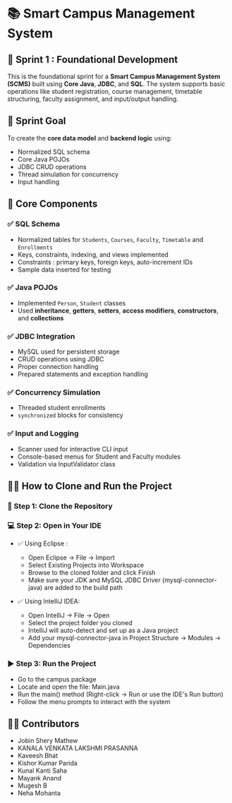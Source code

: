 # 📚 Smart Campus Management System 

## 🚀 Sprint 1 : Foundational Development
This is the foundational sprint for a **Smart Campus Management System (SCMS)** built using **Core Java**, **JDBC**, and **SQL**. The system supports basic operations like student registration, course management, timetable structuring, faculty assignment, and input/output handling.

## 🎯 Sprint Goal
To create the **core data model** and **backend logic** using:
- Normalized SQL schema
- Core Java POJOs
- JDBC CRUD operations
- Thread simulation for concurrency
- Input handling

## 🧱 Core Components

### ✅ SQL Schema
- Normalized tables for `Students`, `Courses`, `Faculty`, `Timetable` and `Enrollments`
- Keys, constraints, indexing, and views implemented
- Constraints : primary keys, foreign keys, auto-increment IDs
- Sample data inserted for testing

### ✅ Java POJOs
- Implemented `Person`, `Student` classes
- Used **inheritance**, **getters**, **setters**, **access modifiers**, **constructors**, and **collections**

### ✅ JDBC Integration
- MySQL used for persistent storage
- CRUD operations using JDBC
- Proper connection handling
- Prepared statements and exception handling

### ✅ Concurrency Simulation
- Threaded student enrollments
- `synchronized` blocks for consistency

### ✅ Input and Logging
- Scanner used for interactive CLI input
- Console-based menus for Student and Faculty modules
- Validation via InputValidator class

## 🧑‍💻 How to Clone and Run the Project

### 🔗 Step 1: Clone the Repository


### 💻 Step 2: Open in Your IDE
- ✅ Using Eclipse :
  - Open Eclipse → File → Import
  - Select Existing Projects into Workspace
  - Browse to the cloned folder and click Finish
  - Make sure your JDK and MySQL JDBC Driver (mysql-connector-java) are added to the build path

- ✅ Using IntelliJ IDEA:
  - Open IntelliJ → File → Open
  - Select the project folder you cloned
  - IntelliJ will auto-detect and set up as a Java project
  - Add your mysql-connector-java in Project Structure → Modules → Dependencies

### ▶️ Step 3: Run the Project
- Go to the campus package
- Locate and open the file: Main.java
- Run the main() method (Right-click → Run or use the IDE's Run button)
- Follow the menu prompts to interact with the system

## 👨‍💻 Contributors
- Jobin Shery Mathew
- KANALA VENKATA LAKSHMI PRASANNA
- Kaveesh Bhat
- Kishor Kumar Parida
- Kunal Kanti Saha
- Mayank Anand
- Mugesh B
- Neha Mohanta
